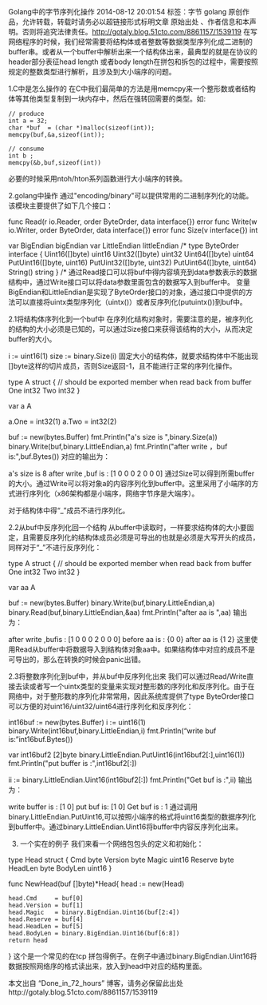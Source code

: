 Golang中的字节序列化操作
2014-08-12 20:01:54
标签：字节 golang
原创作品，允许转载，转载时请务必以超链接形式标明文章 原始出处 、作者信息和本声明。否则将追究法律责任。http://gotaly.blog.51cto.com/8861157/1539119
在写网络程序的时候，我们经常需要将结构体或者整数等数据类型序列化成二进制的buffer串。或者从一个buffer中解析出来一个结构体出来，最典型的就是在协议的header部分表征head length 或者body length在拼包和拆包的过程中，需要按照规定的整数类型进行解析，且涉及到大小端序的问题。

1.C中是怎么操作的
在C中我们最简单的方法是用memcpy来一个整形数或者结构体等其他类型复制到一块内存中，然后在强转回需要的类型。如:

    // produce
    int a = 32;
    char *buf  = (char *)malloc(sizeof(int));
    memcpy(buf,&a,sizeof(int));

    // consume
    int b ;
    memcpy(&b,buf,sizeof(int))
必要的时候采用ntoh/hton系列函数进行大小端序的转换。

2.golang中操作
通过"encoding/binary"可以提供常用的二进制序列化的功能。该模块主要提供了如下几个接口：

func Read(r io.Reader, order ByteOrder, data interface{}) error
func Write(w io.Writer, order ByteOrder, data interface{}) error
func Size(v interface{}) int

var BigEndian bigEndian
var LittleEndian littleEndian
/*
type ByteOrder interface {
Uint16([]byte) uint16
Uint32([]byte) uint32
Uint64([]byte) uint64
PutUint16([]byte, uint16)
PutUint32([]byte, uint32)
PutUint64([]byte, uint64)
String() string
}
/*
通过Read接口可以将buf中得内容填充到data参数表示的数据结构中，通过Write接口可以将data参数里面包含的数据写入到buffer中。 变量BigEndian和LittleEndian是实现了ByteOrder接口的对象，通过接口中提供的方法可以直接将uintx类型序列化（uintx()）或者反序列化(putuintx())到buf中。

2.1将结构体序列化到一个buf中
在序列化结构对象时，需要注意的是，被序列化的结构的大小必须是已知的，可以通过Size接口来获得该结构的大小，从而决定buffer的大小。

i := uint16(1)
size :=  binary.Size(i)
固定大小的结构体，就要求结构体中不能出现[]byte这样的切片成员，否则Size返回-1，且不能进行正常的序列化操作。

type A struct {
    // should be exported member when read back from buffer
    One int32
    Two int32
}

var a A


a.One = int32(1)
a.Two = int32(2)

buf := new(bytes.Buffer)
fmt.Println("a's size is ",binary.Size(a))
binary.Write(buf,binary.LittleEndian,a)
fmt.Println("after write ，buf is:",buf.Bytes())
对应的输出为：

a's size is  8
after write ,buf is : [1 0 0 0 2 0 0 0]
通过Size可以得到所需buffer的大小。通过Write可以将对象a的内容序列化到buffer中。这里采用了小端序的方式进行序列化（x86架构都是小端序，网络字节序是大端序）。

对于结构体中得“_”成员不进行序列化。

2.2从buf中反序列化回一个结构
从buffer中读取时，一样要求结构体的大小要固定，且需要反序列化的结构体成员必须是可导出的也就是必须是大写开头的成员，同样对于“_”不进行反序列化：

type A struct {
    // should be exported member when read back from buffer
    One int32
    Two int32
}

var aa A

buf := new(bytes.Buffer)
binary.Write(buf,binary.LittleEndian,a)
binary.Read(buf,binary.LittleEndian,&aa)
fmt.Println("after aa is ",aa)
输出为：

after write ,bufis : [1 0 0 0 2 0 0 0]
before aa is : {0 0}
after aa is  {1 2}
这里使用Read从buffer中将数据导入到结构体对象aa中。如果结构体中对应的成员不是可导出的，那么在转换的时候会panic出错。

2.3将整数序列化到buf中，并从buf中反序列化出来
我们可以通过Read/Write直接去读或者写一个uintx类型的变量来实现对整形数的序列化和反序列化。由于在网络中，对于整形数的序列化非常常用，因此系统库提供了type ByteOrder接口可以方便的对uint16/uint32/uint64进行序列化和反序列化：

int16buf := new(bytes.Buffer)
i := uint16(1)
binary.Write(int16buf,binary.LittleEndian,i)
fmt.Println(“write buf is:”int16buf.Bytes())

var int16buf2 [2]byte
binary.LittleEndian.PutUint16(int16buf2[:],uint16(1))
fmt.Println("put buffer is :",int16buf2[:])

ii := binary.LittleEndian.Uint16(int16buf2[:])
fmt.Println("Get buf is :",ii)
输出为：

write buffer is : [1 0]
put buf is: [1 0]
Get buf is : 1
通过调用binary.LittleEndian.PutUint16,可以按照小端序的格式将uint16类型的数据序列化到buffer中。通过binary.LittleEndian.Uint16将buffer中内容反序列化出来。

3. 一个实在的例子
我们来看一个网络包包头的定义和初始化：

type Head struct {
    Cmd byte
    Version byte
    Magic   uint16
    Reserve byte
    HeadLen byte
    BodyLen uint16
}

func NewHead(buf []byte)*Head{
    head := new(Head)

    head.Cmd     = buf[0]
    head.Version = buf[1]
    head.Magic   = binary.BigEndian.Uint16(buf[2:4])
    head.Reserve = buf[4]
    head.HeadLen = buf[5]
    head.BodyLen = binary.BigEndian.Uint16(buf[6:8])
    return head
}
这个是一个常见的在tcp 拼包得例子。在例子中通过binary.BigEndian.Uint16将数据按照网络序的格式读出来，放入到head中对应的结构里面。


本文出自 “Done_in_72_hours” 博客，请务必保留此出处http://gotaly.blog.51cto.com/8861157/1539119